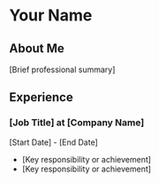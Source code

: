 # Your Name

## About Me
[Brief professional summary]

## Experience
### [Job Title] at [Company Name]
[Start Date] - [End Date]
- [Key responsibility or achievement]
- [Key responsibility or achievement]

<!--
**suhasdasari/suhasdasari** is a ✨ _special_ ✨ repository because its `README.md` (this file) appears on your GitHub profile.

Here are some ideas to get you started:

- 🔭 I’m currently working on ...    
- 🌱 I’m currently learning ...
- 👯 I’m looking to collaborate on ...
- 🤔 I’m looking for help with ...
- 💬 Ask me about ...
- 📫 How to reach me: ...
- 😄 Pronouns: ...
- ⚡ Fun fact: ...
-->
